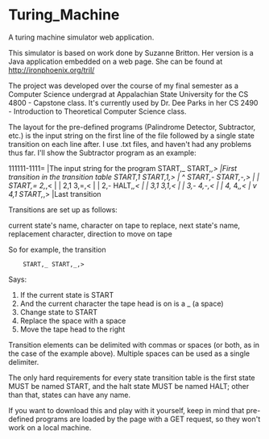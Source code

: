 Turing_Machine
==============

A turing machine simulator web application.

This simulator is based on work done by Suzanne Britton.  Her version is a Java application embedded on a web page.  She can be found at http://ironphoenix.org/tril/

The project was developed over the course of my final semester as a Computer Science undergrad at Appalachian State University for the CS 4800 - Capstone class.  It's currently used by Dr. Dee Parks in her CS 2490 - Introduction to Theoretical Computer Science class.

The layout for the pre-defined programs (Palindrome Detector, Subtractor, etc.) is the input string on the first line of the file followed by a single state transition on each line after.  I use .txt files, and haven't had any problems thus far.  I'll show the Subtractor program as an example:

111111-1111=              |The input string for the program
START,_  START,_,>        |First transition in the transition table
START,1  START,1,>        |                 ^
START,-  START,-,>        |                 |
START,=  2,_,<            |                 |
2,1  3,=,<                |                 |
2,-  HALT,_,<             |                 |
3,1  3,1,<                |                 |
3,-  4,-,<                |                 |
4,_  4,_,<                |                 v
4,1  START,_,>            |Last transition


Transitions are set up as follows:

current state's name, character on tape to replace, next state's name, replacement character, direction to move on tape

So for example, the transition

        START,_ START,_,>
        
Says:
  1) If the current state is START
  2) And the current character the tape head is on is a _ (a space)
  3) Change state to START
  4) Replace the space with a space
  5) Move the tape head to the right
  
Transition elements can be delimited with commas or spaces (or both, as in the case of the example above).  Multiple spaces can be used as a single delimiter.

The only hard requirements for every state transition table is the first state MUST be named START, and the halt state MUST be named HALT; other than that, states can have any name.

If you want to download this and play with it yourself, keep in mind that pre-defined programs are loaded by the page with a GET request, so they won't work on a local machine.
